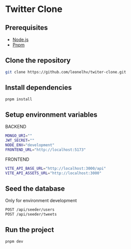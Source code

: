 # Twitter Clone



## Prerequisites

- [Node.js](https://nodejs.org/en/) 
- [Pnpm](https://pnpm.js.org/)

## Clone the repository

```bash
git clone https://github.com/leonelhv/twiter-clone.git
```

## Install dependencies

```bash
pnpm install
```

## Setup environment variables

BACKEND

```bash
MONGO_URI=""
JWT_SECRET=""
NODE_ENV="development"
FRONTEND_URL="http://localhost:5173"
```

FRONTEND

```bash
VITE_API_BASE_URL="http://localhost:3000/api"
VITE_API_ASSETS_URL="http://localhost:3000"
```

## Seed the database
Only for environment development

```bash
POST /api/seeder/users
POST /api/seeder/tweets
```


## Run the project

```bash
pnpm dev
